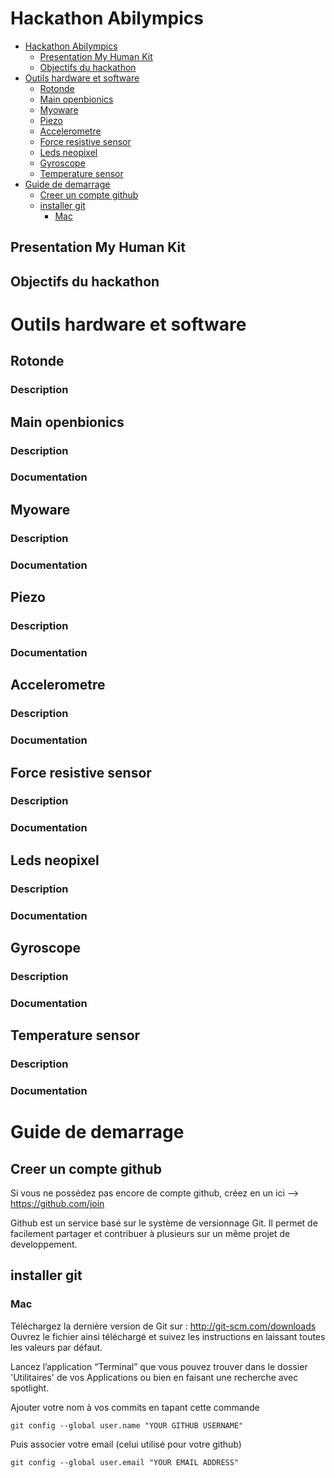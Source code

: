 # Hackathon Abilympics

- [Hackathon Abilympics](#)
	- [Presentation My Human Kit](#)
	- [Objectifs du hackathon](#)
- [Outils hardware et software](#)
	- [Rotonde](#)
	- [Main openbionics](#)
	- [Myoware](#)
	- [Piezo](#)
	- [Accelerometre](#)
	- [Force resistive sensor](#)
	- [Leds neopixel](#)
	- [Gyroscope](#)
	- [Temperature sensor](#)
- [Guide de demarrage](#)
	- [Creer un compte github](#)
	- [installer git](#)
		- [Mac](#)



## Presentation My Human Kit
## Objectifs du hackathon

# Outils hardware et software

## Rotonde
### Description

## Main openbionics
### Description
### Documentation

## Myoware
### Description
### Documentation

## Piezo
### Description
### Documentation

## Accelerometre
### Description
### Documentation

## Force resistive sensor
### Description
### Documentation

## Leds neopixel
### Description
### Documentation

## Gyroscope
### Description
### Documentation

## Temperature sensor
### Description
### Documentation


# Guide de demarrage

## Creer un compte github

Si vous ne possédez pas encore de compte github, créez en un ici --> https://github.com/join

Github est un service basé sur le système de versionnage Git. Il permet de facilement partager et contribuer à plusieurs sur un même projet de developpement.

## installer git

### Mac

Téléchargez la dernière version de Git sur : http://git-scm.com/downloads
Ouvrez le fichier ainsi téléchargé et suivez les instructions en laissant toutes les valeurs par défaut.

Lancez l’application “Terminal” que vous pouvez trouver dans le dossier 'Utilitaires' de vos Applications ou bien en faisant une recherche avec spotlight.

Ajouter votre nom à vos commits en tapant cette commande
```
git config --global user.name "YOUR GITHUB USERNAME"
```
Puis associer votre email (celui utilisé pour votre github)

```
git config --global user.email "YOUR EMAIL ADDRESS"
```

